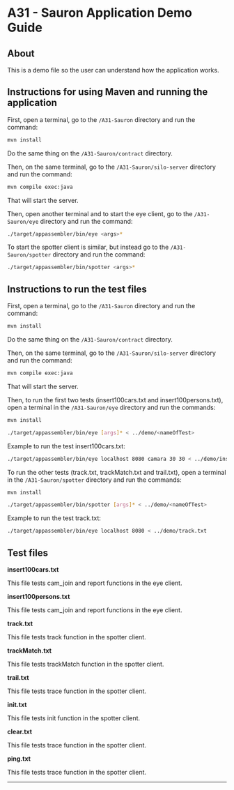 # A31 - Sauron Application Demo Guide

## About

This is a demo file so the user can understand how the application works.

## Instructions for using Maven and running the application

First, open a terminal, go to the ```/A31-Sauron``` directory and run the command:
```bash
mvn install
``` 


Do the same thing on the ```/A31-Sauron/contract``` directory.


Then, on the same terminal, go to the ```/A31-Sauron/silo-server``` directory and run the command:
```bash
mvn compile exec:java
``` 

That will start the server.

Then, open another terminal and to start the eye client, go to the ```/A31-Sauron/eye``` directory and run the command:
```bash
./target/appassembler/bin/eye <args>*
```

To start the spotter client is similar, but instead go to the ```/A31-Sauron/spotter``` directory and run the command:
```bash
./target/appassembler/bin/spotter <args>*
```

## Instructions to run the test files

First, open a terminal, go to the ```/A31-Sauron``` directory and run the command:
```bash
mvn install
``` 


Do the same thing on the ```/A31-Sauron/contract``` directory.


Then, on the same terminal, go to the ```/A31-Sauron/silo-server``` directory and run the command:
```bash
mvn compile exec:java
``` 

That will start the server.


Then, to run the first two tests (insert100cars.txt and insert100persons.txt), open a terminal in the ```/A31-Sauron/eye``` directory and run the commands:
```bash
mvn install
``` 
```bash
./target/appassembler/bin/eye [args]* < ../demo/<nameOfTest>
```


Example to run the test insert100cars.txt: 

```bash
./target/appassembler/bin/eye localhost 8080 camara 30 30 < ../demo/insert100cars.txt
```

To run the other tests (track.txt, trackMatch.txt and trail.txt), open a terminal in the ```/A31-Sauron/spotter``` directory and run the commands:
```bash
mvn install
``` 
```bash
./target/appassembler/bin/spotter [args]* < ../demo/<nameOfTest>
```

Example to run the test track.txt:
```bash
./target/appassembler/bin/eye localhost 8080 < ../demo/track.txt
``` 

## Test files

**insert100cars.txt** 

  This file tests cam_join and report functions in the eye client.
  
**insert100persons.txt**

  This file tests cam_join and report functions in the eye client.
  
**track.txt**

  This file tests track function in the spotter client.
  
**trackMatch.txt**

  This file tests trackMatch function in the spotter client.
  
**trail.txt**

  This file tests trace function in the spotter client.
  
**init.txt**

  This file tests init function in the spotter client.
  
**clear.txt**

  This file tests trace function in the spotter client.
  
**ping.txt**

  This file tests trace function in the spotter client.
 
----

